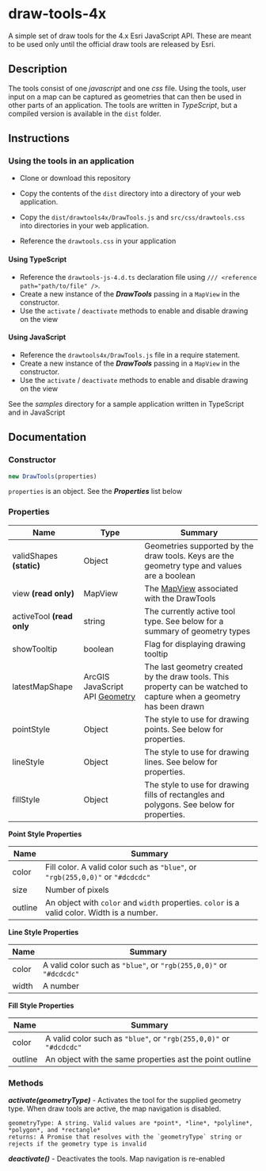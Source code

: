 # draw-tools-4x
A simple set of draw tools for the 4.x Esri JavaScript API. These are meant to be used only until the official draw tools are released by Esri.

## Description

The tools consist of one *javascript* and one *css* file. Using the tools, user input on a map can be captured as geometries that can then be used in other parts of an application. The tools are written in *TypeScript*, but a compiled version is available in the `dist` folder.

## Instructions

### Using the tools in an application
* Clone or download this repository
* Copy the contents of the `dist` directory into a directory of your web application.

* Copy the `dist/drawtools4x/DrawTools.js` and `src/css/drawtools.css` into directories in your web application.
* Reference the `drawtools.css` in your application

#### Using TypeScript
* Reference the `drawtools-js-4.d.ts` declaration file using `/// <reference path="path/to/file" />`. 
* Create a new instance of the ***DrawTools*** passing in a `MapView` in the constructor.
* Use the `activate` / `deactivate` methods to enable and disable drawing on the view

#### Using JavaScript
* Reference the `drawtools4x/DrawTools.js` file in a require statement.
* Create a new instance of the ***DrawTools*** passing in a `MapView` in the constructor.
* Use the `activate` / `deactivate` methods to enable and disable drawing on the view

See the *samples* directory for a sample application written in TypeScript and in JavaScript

## Documentation

### Constructor
```js
new DrawTools(properties)
```
  `properties` is an object. See the ***Properties*** list below
  
### Properties

| Name      | Type      | Summary                     |
| ----      | ------    | -------                     |
| validShapes  **(static)** | Object | Geometries supported by the draw tools. Keys are the geometry type and values are a boolean |
| view  **(read only)** | MapView | The [MapView](https://developers.arcgis.com/javascript/latest/api-reference/esri-views-MapView.html) associated with the DrawTools |
| activeTool   **(read only** | string |  The currently active tool type. See below for a summary of geometry types |
| showTooltip | boolean | Flag for displaying drawing tooltip |
| latestMapShape | ArcGIS JavaScript API [Geometry](https://developers.arcgis.com/javascript/latest/api-reference/esri-geometry-Geometry.html) | The last geometry created by the draw tools. This property can be watched to capture when a geometry has been drawn | 
| pointStyle | Object | The style to use for drawing points. See below for properties. |
| lineStyle | Object | The style to use for drawing lines. See below for properties. |
| fillStyle | Object | The style to use for drawing fills of rectangles and polygons. See below for properties. |


**Point Style Properties**
  
| Name | Summary |
| --- | --- |
| color | Fill color. A valid color such as `"blue"`, or `"rgb(255,0,0)"` or `"#dcdcdc"` |
| size | Number of pixels |
| outline | An object with `color` and `width` properties. `color` is a valid color. Width is a number.

**Line Style Properties**
  
| Name | Summary |
| --- | --- |
| color | A valid color such as `"blue"`, or `"rgb(255,0,0)"` or `"#dcdcdc"` |
| width | A number |

**Fill Style Properties**
  
| Name | Summary |
| --- | --- |
| color | A valid color such as `"blue"`, or `"rgb(255,0,0)"` or `"#dcdcdc"` |
| outline | An object with the same properties ast the point outline |


### Methods

***activate(geometryType)*** - Activates the tool for the supplied geometry type. When draw tools are active, the map navigation is disabled.

    geometryType: A string. Valid values are *point*, *line*, *polyline*, *polygon*, and *rectangle*
    returns: A Promise that resolves with the `geometryType` string or rejects if the geometry type is invalid
    
***deactivate()*** - Deactivates the tools. Map navigation is re-enabled

    
